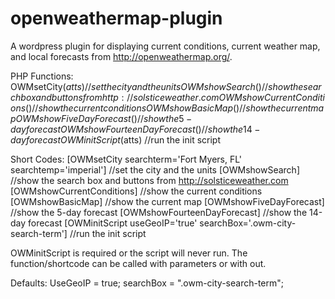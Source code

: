 openweathermap-plugin
=====================

A wordpress plugin for displaying current conditions, current weather map, and local forecasts from http://openweathermap.org/.

PHP Functions:
OWMsetCity($atts) //set the city and the units
OWMshowSearch() //show the search box and buttons from http://solsticeweather.com
OWMshowCurrentConditions() //show the current conditions
OWMshowBasicMap() //show the current map
OWMshowFiveDayForecast() //show the 5-day forecast
OWMshowFourteenDayForecast() //show the 14-day forecast
OWMinitScript($atts) //run the init script

Short Codes:
[OWMsetCity searchterm='Fort Myers, FL' searchtemp='imperial'] //set the city and the units
[OWMshowSearch] //show the search box and buttons from http://solsticeweather.com
[OWMshowCurrentConditions] //show the current conditions
[OWMshowBasicMap] //show the current map
[OWMshowFiveDayForecast] //show the 5-day forecast
[OWMshowFourteenDayForecast] //show the 14-day forecast
[OWMinitScript useGeoIP='true' searchBox='.owm-city-search-term'] //run the init script


OWMinitScript is required or the script will never run. The function/shortcode can be called with parameters or with out.

Defaults:
UseGeoIP = true;
searchBox = ".owm-city-search-term";
